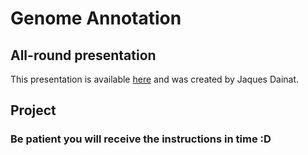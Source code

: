 # Genome Annotation

## All-round presentation

This presentation is available [here](https://raw.githubusercontent.com/SGBC/course/master/docs/nbis_annotation/slides/Structural_annotation_general.pdf) and was created by Jaques Dainat.

## Project

### Be patient you will receive the instructions in time :D